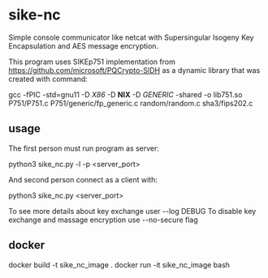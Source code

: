# sike-nc
Simple console communicator like netcat with Supersingular Isogeny Key Encapsulation and AES 
message encryption.

This program uses SIKEp751 implementation from https://github.com/microsoft/PQCrypto-SIDH
as a dynamic library that was created with command:

gcc -fPIC -std=gnu11 -D _X86_ -D __NIX__ -D _GENERIC_ -shared  -o lib751.so P751/P751.c P751/generic/fp_generic.c random/random.c sha3/fips202.c

## usage
The first person must run program as server:

python3 sike_nc.py -l -p <server_port>

And second person connect as a client with:

python3 sike_nc.py <IPv4 addres> <server_port>

To see more details about key exchange user --log DEBUG
To disable key exchange and massage encryption use --no-secure flag

## docker
docker build -t sike_nc_image .
docker run -it sike_nc_image bash
